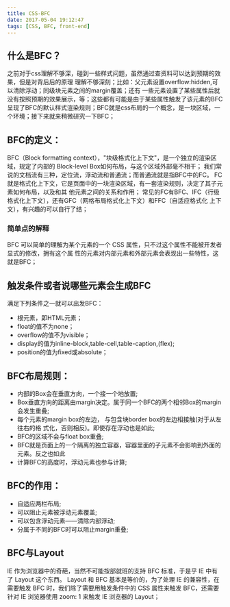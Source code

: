 ```yaml
---
title: CSS-BFC
date: 2017-05-04 19:12:47
tags: [CSS, BFC, front-end]
---
```

## 什么是BFC？

   之前对于css理解不够深，碰到一些样式问题，虽然通过查资料可以达到预期的效果，但是对背后后的原理
理解不够深刻；比如：父元素设置overflow:hidden,可以清除浮动；同级块元素之间的margin覆盖；还有
一些元素设置了某些属性后就没有按照预期的效果展示，等；这些都有可能是由于某些属性触发了该元素的BFC
呈现了BFC的默认样式渲染规则；BFC就是css布局的一个概念，是一块区域，一个环境；接下来就来稍微研究一下BFC；

## BFC的定义：
   BFC（Block formatting context），"块级格式化上下文"，是一个独立的渲染区域，规定了内部的
Block-level Box如何布局，与这个区域外部毫不相干；
   我们常说的文档流有三种，定位流，浮动流和普通流；而普通流就是指BFC中的FC。
   FC就是格式化上下文，它是页面中的一块渲染区域，有一套渲染规则，决定了其子元素如何布局，以及和其
他元素之间的关系和作用；
    常见的FC有BFC、IFC（行级格式化上下文），还有GFC（网格布局格式化上下文）和FFC（自适应格式化
上下文），有兴趣的可以自行了结；

### 简单点的解释
   BFC 可以简单的理解为某个元素的一个 CSS 属性，只不过这个属性不能被开发者显式的修改，拥有这个属
性的元素对内部元素和外部元素会表现出一些特性，这就是BFC；

<!--more-->

## 触发条件或者说哪些元素会生成BFC
   满足下列条件之一就可以出发BFC：
   * 根元素，即HTML元素；
   * float的值不为none；
   * overflow的值不为visible；
   * display的值为inline-block,table-cell,table-caption,(flex);
   * position的值为fixed或absolute；
   
## BFC布局规则：
   * 内部的Box会在垂直方向，一个接一个地放置;
   * Box垂直方向的距离由margin决定。属于同一个BFC的两个相邻Box的margin会发生重叠;
   * 每个元素的margin box的左边， 与包含块border box的左边相接触(对于从左往右的格
式化，否则相反)。即使存在浮动也是如此;
   * BFC的区域不会与float box重叠;
   * BFC就是页面上的一个隔离的独立容器，容器里面的子元素不会影响到外面的元素。反之也如此
   * 计算BFC的高度时，浮动元素也参与计算;
   
## BFC的作用：
   * 自适应两栏布局;
   * 可以阻止元素被浮动元素覆盖;
   * 可以包含浮动元素——清除内部浮动;
   * 分属于不同的BFC时可以阻止margin重叠;
   
## BFC与Layout
   IE 作为浏览器中的奇葩，当然不可能按部就班的支持 BFC 标准，于是乎 IE 中有了 Layout 这个东西。
Layout 和 BFC 基本是等价的，为了处理 IE 的兼容性，在需要触发 BFC 时，我们除了需要用触发条件中的
CSS 属性来触发 BFC，还需要针对 IE 浏览器使用 zoom: 1 来触发 IE 浏览器的 Layout；
   